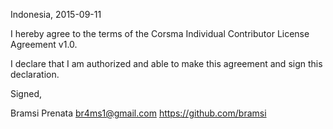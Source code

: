 Indonesia, 2015-09-11

I hereby agree to the terms of the Corsma Individual Contributor License
Agreement v1.0.

I declare that I am authorized and able to make this agreement and sign this
declaration.

Signed,

Bramsi Prenata br4ms1@gmail.com https://github.com/bramsi
